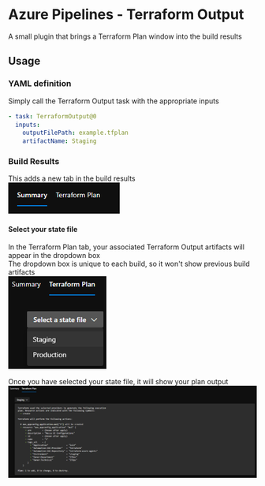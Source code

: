 # Azure Pipelines - Terraform Output

A small plugin that brings a Terraform Plan window into the build results  

## Usage

### YAML definition

Simply call the Terraform Output task with the appropriate inputs
```yaml
- task: TerraformOutput@0
  inputs:
    outputFilePath: example.tfplan
    artifactName: Staging
```

### Build Results

This adds a new tab in the build results  
![image](images/1.png)

#### Select your state file

In the Terraform Plan tab, your associated Terraform Output artifacts will appear in the dropdown box  
The dropdown box is unique to each build, so it won't show previous build artifacts  
![image](images/2.png)  

Once you have selected your state file, it will show your plan output  
![image](images/3.png)
